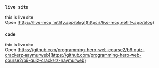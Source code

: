 ### `live site`
this is live site\
Open [https://live-mcq.netlify.app/blog](https://live-mcq.netlify.app/blog) 

### `code`
this is live site\
Open [https://github.com/programming-hero-web-course2/b6-quiz-crackerz-naymurweb](https://github.com/programming-hero-web-course2/b6-quiz-crackerz-naymurweb) 
